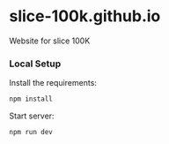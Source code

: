 # slice-100k.github.io
Website for slice 100K

### Local Setup
Install the requirements:
```sh
npm install
```

Start server:
```sh
npm run dev
```